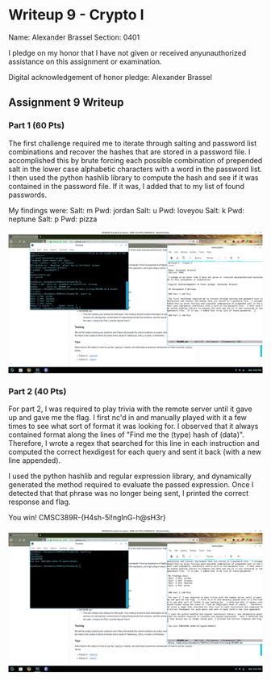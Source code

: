 Writeup 9 - Crypto I
=====

Name: Alexander Brassel
Section: 0401

I pledge on my honor that I have not given or received anyunauthorized assistance on this assignment or examination.

Digital acknowledgement of honor pledge: Alexander Brassel

## Assignment 9 Writeup

### Part 1 (60 Pts)

The first challenge required me to iterate through salting and password list combinations and recover the hashes that are stored in a password file.  I accomplished this by brute forcing each possible combination of prepended salt in the lower case alphabetic characters with a word in the password list.  I then used the python hashlib library to compute the hash and see if it was contained in the password file.  If it was, I added that to my list of found passwords.

My findings were: 
Salt: m	Pwd: jordan
Salt: u	Pwd: loveyou
Salt: k	Pwd: neptune
Salt: p	Pwd: pizza

![Part 1](part1.png)

### Part 2 (40 Pts)

For part 2, I was required to play trivia with the remote server until it gave up and gave me the flag.  I first nc'd in and manually played with it a few times to see what sort of format it was looking for.  I observed that it always contained format along the lines of "Find me the (type) hash of (data)".  Therefore, I wrote a regex that searched for this line in each instruction and computed the correct hexdigest for each query and sent it back (with a new line appended).

I used the python hashlib and regular expression library, and dynamically generated the method required to evaluate the passed expression.  Once I detected that that phrase was no longer being sent, I printed the correct response and flag.  

You win! CMSC389R-{H4sh-5l!ngInG-h@sH3r}

![Part 2](part2.png)
